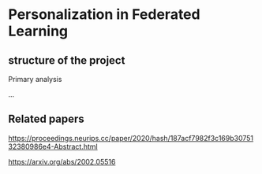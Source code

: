 # Personalization in Federated Learning

## structure of the project

Primary analysis

...

## Related papers

https://proceedings.neurips.cc/paper/2020/hash/187acf7982f3c169b3075132380986e4-Abstract.html

https://arxiv.org/abs/2002.05516



